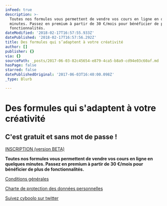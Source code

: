 ```yaml
---
inFeed: true
description: >-
  Toutes nos formules vous permettent de vendre vos cours en ligne en quelques
  minutes. Passez en premium à partir de 30 €/mois pour bénéficier de plus de
  fonctionnalités.
dateModified: '2018-02-17T16:57:55.933Z'
datePublished: '2018-02-17T16:57:56.292Z'
title: Des formules qui s’adaptent à votre créativité
author: []
publisher: {}
via: {}
sourcePath: _posts/2017-06-03-82c45654-e879-4ca5-b8a9-cd94e03c60af.md
hasPage: false
starred: false
datePublishedOriginal: '2017-06-03T16:40:00.098Z'
_type: Blurb

---
```

# **Des formules qui s'adaptent à votre créativité**

## C'est gratuit et sans mot de passe !
[INSCRIPTION (version BETA)][0]

**Toutes nos formules vous permettent de vendre vos cours en ligne en quelques minutes. Passez en premium à partir de 30 €/mois pour bénéficier de plus de fonctionnalités.**

[Conditions générales][1]

[Charte de protection des données personnelles][2]

[Suivez cyboolo sur twitter][3]

[0]: https://go.crisp.chat/chat/embed/?website_id=903a424d-9434-4960-b384-dadb0ceaf312
[1]: https://cyboolo.io/conditions-generales
[2]: https://cyboolo.io/charte-de-protection-des-donnees-personnelles
[3]: https://twitter.com/cyboolo